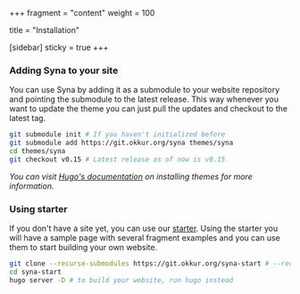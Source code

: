 +++
fragment = "content"
weight = 100

title = "Installation"

[sidebar]
  sticky = true
+++

### Adding Syna to your site

You can use Syna by adding it as a submodule to your website repository and pointing the submodule to the latest release.
This way whenever you want to update the theme you can just pull the updates and checkout to the latest tag.

```bash
git submodule init # If you haven't initialized before
git submodule add https://git.okkur.org/syna themes/syna
cd themes/syna
git checkout v0.15 # Latest release as of now is v0.15
```

*You can visit [Hugo's documentation](https://gohugo.io/themes/installing-and-using-themes/) on installing themes for more information.*

### Using starter

If you don't have a site yet, you can use our [starter](https://git.okkur.org/syna-start).
Using the starter you will have a sample page with several fragment examples and you can use them to start building your own website.

```bash
git clone --recurse-submodules https://git.okkur.org/syna-start # --recurse-submodules will clone the theme
cd syna-start
hugo server -D # to build your website, run hugo instead
```
